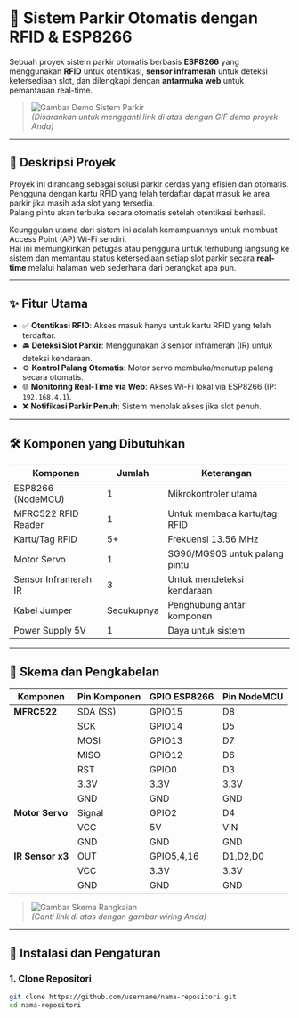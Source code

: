 # 🚗 Sistem Parkir Otomatis dengan RFID & ESP8266

Sebuah proyek sistem parkir otomatis berbasis **ESP8266** yang menggunakan **RFID** untuk otentikasi, **sensor inframerah** untuk deteksi ketersediaan slot, dan dilengkapi dengan **antarmuka web** untuk pemantauan real-time.

> ![Gambar Demo Sistem Parkir](#)  
> *(Disarankan untuk mengganti link di atas dengan GIF demo proyek Anda)*

---

## 📜 Deskripsi Proyek

Proyek ini dirancang sebagai solusi parkir cerdas yang efisien dan otomatis.  
Pengguna dengan kartu RFID yang telah terdaftar dapat masuk ke area parkir jika masih ada slot yang tersedia.  
Palang pintu akan terbuka secara otomatis setelah otentikasi berhasil.

Keunggulan utama dari sistem ini adalah kemampuannya untuk membuat Access Point (AP) Wi-Fi sendiri.  
Hal ini memungkinkan petugas atau pengguna untuk terhubung langsung ke sistem dan memantau status ketersediaan setiap slot parkir secara **real-time** melalui halaman web sederhana dari perangkat apa pun.

---

## ✨ Fitur Utama

- ✅ **Otentikasi RFID**: Akses masuk hanya untuk kartu RFID yang telah terdaftar.
- 🚘 **Deteksi Slot Parkir**: Menggunakan 3 sensor inframerah (IR) untuk deteksi kendaraan.
- ⚙️ **Kontrol Palang Otomatis**: Motor servo membuka/menutup palang secara otomatis.
- 🌐 **Monitoring Real-Time via Web**: Akses Wi-Fi lokal via ESP8266 (IP: `192.168.4.1`).
- ❌ **Notifikasi Parkir Penuh**: Sistem menolak akses jika slot penuh.

---

## 🛠️ Komponen yang Dibutuhkan

| Komponen             | Jumlah | Keterangan                            |
|----------------------|--------|----------------------------------------|
| ESP8266 (NodeMCU)    | 1      | Mikrokontroler utama                  |
| MFRC522 RFID Reader  | 1      | Untuk membaca kartu/tag RFID          |
| Kartu/Tag RFID       | 5+     | Frekuensi 13.56 MHz                   |
| Motor Servo          | 1      | SG90/MG90S untuk palang pintu         |
| Sensor Inframerah IR | 3      | Untuk mendeteksi kendaraan            |
| Kabel Jumper         | Secukupnya | Penghubung antar komponen          |
| Power Supply 5V      | 1      | Daya untuk sistem                     |

---

## 🔌 Skema dan Pengkabelan

| Komponen        | Pin Komponen | GPIO ESP8266 | Pin NodeMCU |
|-----------------|---------------|---------------|-------------|
| **MFRC522**     | SDA (SS)      | GPIO15        | D8          |
|                 | SCK           | GPIO14        | D5          |
|                 | MOSI          | GPIO13        | D7          |
|                 | MISO          | GPIO12        | D6          |
|                 | RST           | GPIO0         | D3          |
|                 | 3.3V          | 3.3V          | 3.3V        |
|                 | GND           | GND           | GND         |
| **Motor Servo** | Signal        | GPIO2         | D4          |
|                 | VCC           | 5V            | VIN         |
|                 | GND           | GND           | GND         |
| **IR Sensor x3**| OUT           | GPIO5,4,16    | D1,D2,D0     |
|                 | VCC           | 3.3V          | 3.3V        |
|                 | GND           | GND           | GND         |

> ![Gambar Skema Rangkaian](#)  
> *(Ganti link di atas dengan gambar wiring Anda)*

---

## 🚀 Instalasi dan Pengaturan

### 1. Clone Repositori

```bash
git clone https://github.com/username/nama-repositori.git
cd nama-repositori

